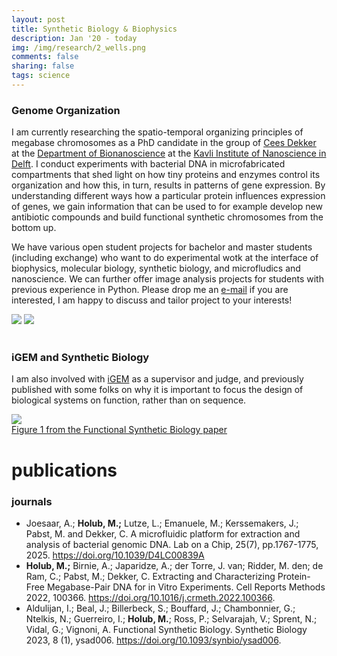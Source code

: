 ```yaml
---
layout: post
title: Synthetic Biology & Biophysics
description: Jan '20 - today
img: /img/research/2_wells.png
comments: false
sharing: false
tags: science
---
```


### Genome Organization

I am currently researching the spatio-temporal organizing principles of megabase chromosomes as a PhD candidate in the group of [Cees Dekker](https://ceesdekkerlab.nl/) at the [Department of Bionanoscience](https://www.tudelft.nl/en/faculty-of-applied-sciences/about-faculty/departments/bionanoscience/) at the [Kavli Institute of Nanoscience in Delft](http://kavli.tudelft.nl/). I conduct experiments with bacterial DNA in microfabricated compartments that shed light on how tiny proteins and enzymes control its organization and how this, in turn, results in patterns of gene expression. By understanding different ways how a particular protein influences expression of genes, we gain information that can be used to for example develop new antibiotic compounds and build functional synthetic chromosomes from the bottom up.


We have various open student projects for bachelor and master students (including exchange) who want to do experimental wotk at the interface of biophysics, molecular biology, synthetic biology, and microfludics and nanoscience. We can further offer image analysis projects for students with previous experience in Python. Please drop me an <a href="mailto:mholub.ethz=gmail+com">e-mail</a> if you are interested, I am happy to discuss and tailor project to your interests!

<div class="img_row">
	<img class="col three" src="{{ site.baseurl }}/img/research/2_poster.png" alt="" title="poster"/>
</div>
<div class="col three caption">
</div>

<div class="img_row">
	<img class="col two" src="{{ site.baseurl }}/img/research/2_wells.gif">
	<img class="col one" src="{{ site.baseurl }}/img/research/2_well.gif">
</div>
<div class="col three caption">
</div>

<br/>

### iGEM and Synthetic Biology

I am also involved with [iGEM](https://www.igem.org/) as a supervisor and judge, and previously published with some folks on why it is important to focus the design of biological systems on function, rather than on sequence.

<div class="img_row">
	<img class="col three" src="{{ site.baseurl }}/img/research/2_functional_synbio.jpg"/>
</div>
<div class="col three caption">
<a href="https://doi.org/10.1093/synbio/ysad006">Figure 1 from the Functional Synthetic Biology paper</a>
</div>


# publications

### journals

* Joesaar, A.; <b>Holub, M.;</b> Lutze, L.; Emanuele, M.; Kerssemakers, J.; Pabst, M. and Dekker, C. A microfluidic platform for extraction and analysis of bacterial genomic DNA. Lab on a Chip, 25(7), pp.1767-1775, 2025. https://doi.org/10.1039/D4LC00839A
* <b>Holub, M.;</b> Birnie, A.; Japaridze, A.; der Torre, J. van; Ridder, M. den; de Ram, C.; Pabst, M.; Dekker, C. Extracting and Characterizing Protein-Free Megabase-Pair DNA for in Vitro Experiments. Cell Reports Methods 2022, 100366. https://doi.org/10.1016/j.crmeth.2022.100366.
* Aldulijan, I.; Beal, J.; Billerbeck, S.; Bouffard, J.; Chambonnier, G.; Ntelkis, N.; Guerreiro, I.; <b>Holub, M.</b>; Ross, P.; Selvarajah, V.; Sprent, N.; Vidal, G.; Vignoni, A. Functional Synthetic Biology. Synthetic Biology 2023, 8 (1), ysad006. https://doi.org/10.1093/synbio/ysad006.
